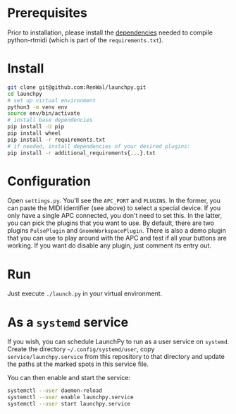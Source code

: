 # Prerequisites
Prior to installation, please install the [dependencies](https://spotlightkid.github.io/python-rtmidi/installation.html#linux) needed to compile python-rtmidi (which is part of the `requirements.txt`).

# Install
```sh
git clone git@github.com:RenWal/launchpy.git
cd launchpy
# set up virtual environment
python3 -m venv env
source env/bin/activate
# install base dependencies
pip install -U pip
pip install wheel
pip install -r requirements.txt
# if needed, install dependencies of your desired plugins:
pip install -r additional_requirements{...}.txt
```

# Configuration
Open `settings.py`. You'll see the `APC_PORT` and `PLUGINS`. In the
former, you can paste the MIDI identifier (see above) to select a special
device. If you only have a single APC connected, you don't need to set this.
In the latter, you can pick the plugins that you want to use. By default,
there are two plugins `PulsePlugin` and `GnomeWorkspacePlugin`. There is also
a demo plugin that you can use to play around with the APC and test if all
your buttons are working. If you want do disable any plugin, just comment its
entry out.

# Run
Just execute `./launch.py` in your virtual environment.

# As a `systemd` service
If you wish, you can schedule LaunchPy to run as a user service on `systemd`.
Create the directory `~/.config/systemd/user`, copy `service/launchpy.service`
from this repository to that directory and update the paths at the marked spots
in this service file.

You can then enable and start the service:
```sh
systemctl --user daemon-reload
systemctl --user enable launchpy.service
systemctl --user start launchpy.service
```
